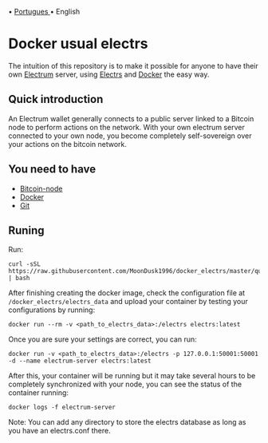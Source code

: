 <p align="left">
    <span> • </span>
    <a href="README.md">
        Portugues
    </a>
    <span> • </span>
    <span>
        English
    </span>
</p>

# Docker usual electrs
The intuition of this repository is to make it possible for anyone to have their own [Electrum](https://github.com/spesmilo/electrum) server, using [Electrs](https://github.com/romanz/electrs) and [Docker](https://www.docker.com/) the easy way.

## Quick introduction
An Electrum wallet generally connects to a public server linked to a Bitcoin node to perform actions on the network.
With your own electrum server connected to your own node, you become completely self-sovereign over your actions on the bitcoin network.

## You need to have
- [Bitcoin-node](https://github.com/bitcoin/bitcoin)
- [Docker](https://www.docker.com/)
- [Git](https://git-scm.com/)

## Runing
Run: 
```
curl -sSL https://raw.githubusercontent.com/MoonDusk1996/docker_electrs/master/quick_start.sh | bash
```

After finishing creating the docker image, check the configuration file at `/docker_electrs/electrs_data` and upload your container by testing your configurations by running:

```
docker run --rm -v <path_to_electrs_data>:/electrs electrs:latest
```

Once you are sure your settings are correct, you can run:

```
docker run -v <path_to_electrs_data>:/electrs -p 127.0.0.1:50001:50001 -d --name electrum-server electrs:latest
```
After this, your container will be running but it may take several hours to be completely synchronized with your node, you can see the status of the container running:

```
docker logs -f electrum-server
```

Note: You can add any directory to store the electrs database as long as you have an electrs.conf there.
